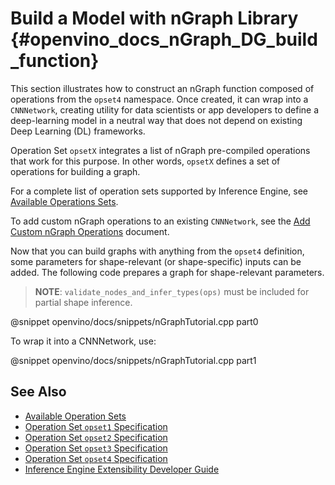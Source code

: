 # Build a Model with nGraph Library {#openvino_docs_nGraph_DG_build_function}

This section illustrates how to construct an nGraph function 
composed of operations from the `opset4` namespace. Once created, 
it can wrap into a `CNNNetwork`, creating utility for data scientists 
or app developers to define a deep-learning model in a neutral way
that does not depend on existing Deep Learning (DL) frameworks.

Operation Set `opsetX` integrates a list of nGraph pre-compiled operations that work
for this purpose. In other words, `opsetX` defines a set of operations for building a graph.

For a complete list of operation sets supported by Inference Engine, see [Available Operations Sets](../ops/opset.md).

To add custom nGraph operations to an existing `CNNNetwork`, see 
the [Add Custom nGraph Operations](../IE_DG/Extensibility_DG/Intro.md) document.

Now that you can build graphs with anything from the `opset4` definition, some 
parameters for shape-relevant (or shape-specific) inputs can be added. The 
following code prepares a graph for shape-relevant parameters. 

> **NOTE**: `validate_nodes_and_infer_types(ops)` must be included for partial shape inference. 

@snippet openvino/docs/snippets/nGraphTutorial.cpp part0

To wrap it into a CNNNetwork, use: 

@snippet openvino/docs/snippets/nGraphTutorial.cpp part1

## See Also

* [Available Operation Sets](../ops/opset.md)
* [Operation Set `opset1` Specification](../ops/opset1.md)
* [Operation Set `opset2` Specification](../ops/opset2.md)
* [Operation Set `opset3` Specification](../ops/opset3.md)
* [Operation Set `opset4` Specification](../ops/opset4.md)
* [Inference Engine Extensibility Developer Guide](../IE_DG/Extensibility_DG/Intro.md)
